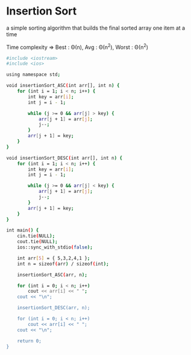 # Insertion Sort

a simple sorting algorithm that builds the final sorted array one item at a time

Time complexity => Best : Θ(n), Avg : Θ(n<sup>2</sup>), Worst : Θ(n<sup>2</sup>)

```bash
#include <iostream>
#include <ios>

using namespace std;

void insertionSort_ASC(int arr[], int n) {
    for (int i = 1; i < n; i++) {
        int key = arr[i];
        int j = i - 1;

        while (j >= 0 && arr[j] > key) {
            arr[j + 1] = arr[j];
            j--;
        }
        arr[j + 1] = key;
    }
}

void insertionSort_DESC(int arr[], int n) {
    for (int i = 1; i < n; i++) {
        int key = arr[i];
        int j = i - 1;

        while (j >= 0 && arr[j] < key) {
            arr[j + 1] = arr[j];
            j--;
        }
        arr[j + 1] = key;
    }
}

int main() {
    cin.tie(NULL);
    cout.tie(NULL);
    ios::sync_with_stdio(false);

    int arr[5] = { 5,3,2,4,1 };
    int n = sizeof(arr) / sizeof(int);

    insertionSort_ASC(arr, n);

    for (int i = 0; i < n; i++)
        cout << arr[i] << " ";
    cout << "\n";

    insertionSort_DESC(arr, n);

    for (int i = 0; i < n; i++)
        cout << arr[i] << " ";
    cout << "\n";

    return 0;
}
```